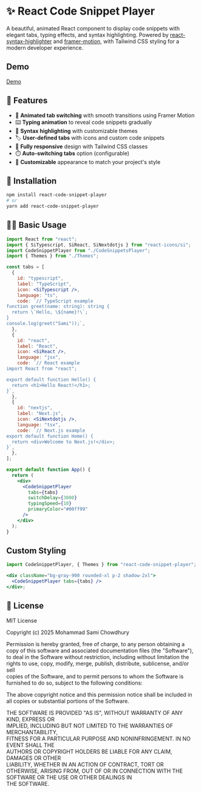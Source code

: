 # ✨ React Code Snippet Player

A beautiful, animated React component to display code snippets with elegant tabs, typing effects, and syntax highlighting. Powered by [react-syntax-highlighter](https://github.com/react-syntax-highlighter/react-syntax-highlighter) and [framer-motion](https://www.framer.com/motion/), with Tailwind CSS styling for a modern developer experience.

## Demo

[Demo](https://codesandbox.io/p/sandbox/react-code-snippet-player-9tj38q)

## 🌟 Features

- 🎨 **Animated tab switching** with smooth transitions using Framer Motion
- ⌨️ **Typing animation** to reveal code snippets gradually
- 🌈 **Syntax highlighting** with customizable themes
- 🏷️ **User-defined tabs** with icons and custom code snippets
- 📱 **Fully responsive** design with Tailwind CSS classes
- ⏱️ **Auto-switching tabs** option (configurable)
- 🎨 **Customizable** appearance to match your project's style

## 🚀 Installation

```bash
npm install react-code-snippet-player
# or
yarn add react-code-snippet-player

```

## 🧑‍💻 Basic Usage

```jsx
import React from "react";
import { SiTypescript, SiReact, SiNextdotjs } from "react-icons/si";
import CodeSnippetPlayer from "./CodeSnippetsPlayer";
import { Themes } from "./Themes";

const tabs = [
  {
    id: "typescript",
    label: "TypeScript",
    icon: <SiTypescript />,
    language: "ts",
    code: `// TypeScript example
function greet(name: string): string {
  return \`Hello, \${name}!\`;
}
console.log(greet("Sami"));`,
  },
  {
    id: "react",
    label: "React",
    icon: <SiReact />,
    language: "jsx",
    code: `// React example
import React from "react";

export default function Hello() {
  return <h1>Hello React!</h1>;
}`,
  },
  {
    id: "nextjs",
    label: "Next.js",
    icon: <SiNextdotjs />,
    language: "tsx",
    code: `// Next.js example
export default function Home() {
  return <div>Welcome to Next.js!</div>;
}`,
  },
];

export default function App() {
  return (
    <div>
      <CodeSnippetPlayer
        tabs={tabs}
        switchDelay={3000}
        typingSpeed={10}
        primaryColor="#00ff99"
      />
    </div>
  );
}
```

## Custom Styling

```jsx
import CodeSnippetPlayer, { Themes } from "react-code-snippet-player";

<div className="bg-gray-900 rounded-xl p-2 shadow-2xl">
  <CodeSnippetPlayer tabs={tabs} />
</div>;
```

## 📄 License

MIT License

Copyright (c) 2025 Mohammad Sami Chowdhury

Permission is hereby granted, free of charge, to any person obtaining a copy
of this software and associated documentation files (the "Software"), to deal
in the Software without restriction, including without limitation the rights
to use, copy, modify, merge, publish, distribute, sublicense, and/or sell  
copies of the Software, and to permit persons to whom the Software is  
furnished to do so, subject to the following conditions:

The above copyright notice and this permission notice shall be included in  
all copies or substantial portions of the Software.

THE SOFTWARE IS PROVIDED "AS IS", WITHOUT WARRANTY OF ANY KIND, EXPRESS OR  
IMPLIED, INCLUDING BUT NOT LIMITED TO THE WARRANTIES OF MERCHANTABILITY,  
FITNESS FOR A PARTICULAR PURPOSE AND NONINFRINGEMENT. IN NO EVENT SHALL THE  
AUTHORS OR COPYRIGHT HOLDERS BE LIABLE FOR ANY CLAIM, DAMAGES OR OTHER  
LIABILITY, WHETHER IN AN ACTION OF CONTRACT, TORT OR OTHERWISE, ARISING FROM,
OUT OF OR IN CONNECTION WITH THE SOFTWARE OR THE USE OR OTHER DEALINGS IN  
THE SOFTWARE.

